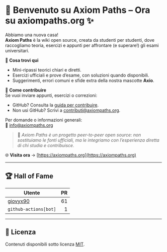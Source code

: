 # 🚀 Benvenuto su Axiom Paths – Ora su **axiompaths.org** ✨

Abbiamo una nuova casa!  
**Axiom Paths** è la wiki open source, creata da studenti per studenti, dove raccogliamo teoria, esercizi e appunti per affrontare (e superare!) gli esami universitari.

📌 **Cosa trovi qui**  
- Mini-ripassi teorici chiari e diretti.  
- Esercizi ufficiali e prove d’esame, con soluzioni quando disponibili.  
- Suggerimenti, errori comuni e sfide extra della nostra mascotte **Axio**.  

🤝 **Come contribuire**  
Se vuoi inviare appunti, esercizi o correzioni:
- GitHub? Consulta la [guida per contribuire](CONTRIBUTING.md).
- Non usi GitHub? Scrivi a [contributi@axiompaths.org](mailto:contributi@axiompaths.org).

Per domande o informazioni generali:  
📧 [info@axiompaths.org](mailto:info@axiompaths.org)

> 📜 *Axiom Paths è un progetto peer-to-peer open source: non sostituiamo le fonti ufficiali, ma le integriamo con l’esperienza diretta di chi studia e contribuisce.*

🌐 **Visita ora** → [https://axiompaths.org](https://axiompaths.org)

---

## 🏆 Hall of Fame

| Utente | PR |
| ------ | --: |
| [giovyx90](https://github.com/giovyx90) | 61 |
| `github-actions[bot]` | 1 |

---

## 📜 Licenza
Contenuti disponibili sotto licenza [MIT](LICENSE).
